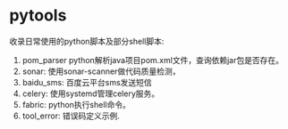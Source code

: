 # pytools
收录日常使用的python脚本及部分shell脚本:
1. pom_parser  python解析java项目pom.xml文件，查询依赖jar包是否存在。
2. sonar: 使用sonar-scanner做代码质量检测，
3. baidu_sms: 百度云平台sms发送短信
4. celery: 使用systemd管理celery服务。
5. fabric: python执行shell命令。
6. tool_error: 错误码定义示例.


